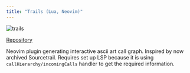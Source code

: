 ```yaml
---
title: "Trails (Lua, Neovim)"
---
```


![trails](/trails.png)

[Repository](https://github.com/kontura/trails.nvim)

Neovim plugin generating interactive ascii art call graph.
Inspired by now archived Sourcetrail.
Requires set up LSP because it is using `callHierarchy/incomingCalls` handler to get the required information.
